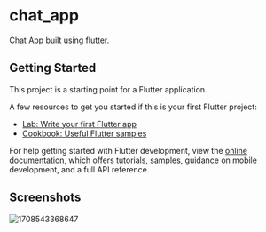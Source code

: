 # chat_app

Chat App built using flutter.

## Getting Started

This project is a starting point for a Flutter application.

A few resources to get you started if this is your first Flutter project:

- [Lab: Write your first Flutter app](https://docs.flutter.dev/get-started/codelab)
- [Cookbook: Useful Flutter samples](https://docs.flutter.dev/cookbook)

For help getting started with Flutter development, view the
[online documentation](https://docs.flutter.dev/), which offers tutorials,
samples, guidance on mobile development, and a full API reference.

## Screenshots

![1708543368647](https://github.com/asheesh20/chat_app/assets/98988175/4a9ec4e1-b34c-47a8-a62c-98b37dfb3363)


